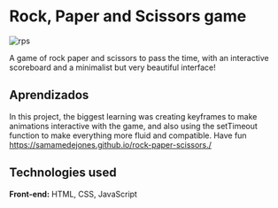 
# Rock, Paper and Scissors game
![rps](https://github.com/user-attachments/assets/01578706-cf61-4d6b-928e-0986dafb81be)


A game of rock paper and scissors to pass the time, with an interactive scoreboard and a minimalist but very beautiful interface!
## Aprendizados

In this project, the biggest learning was creating keyframes to make animations interactive with the game, and also using the setTimeout function to make everything more fluid and compatible.
Have fun 
https://samamedejones.github.io/rock-paper-scissors./


## Technologies used

**Front-end:** HTML, CSS, JavaScript


